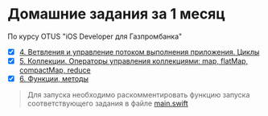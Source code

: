 # Домашние задания за 1 месяц

По курсу OTUS "iOS Developer для Газпромбанка"

- [x] [4. Ветвления и управление потоком выполнения приложения. Циклы](OTUS-HW-1/Task-4.swift)
- [x] [5. Коллекции. Операторы управления коллекциями: map, flatMap, compactMap, reduce](OTUS-HW-1/Task-5.swift)
- [x] [6. Функции, методы](OTUS-HW-1/Task-6.swift)

> Для запуска необходимо раскомментировать функцию запуска соответствующего задания в файле [main.swift](OTUS-HW-1/main.swift)
